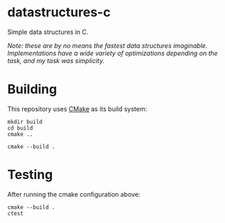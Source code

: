 # datastructures-c

Simple data structures in C.

*Note: these are by no means the fastest data structures imaginable. Implementations have a wide variety of optimizations depending on the task, and my task was simplicity.*

# Building 

This repository uses [CMake](https://cmake.org/) as its build system:

```
mkdir build 
cd build 
cmake ..

cmake --build .
```

# Testing 

After running the cmake configuration above:

```
cmake --build .
ctest
```
